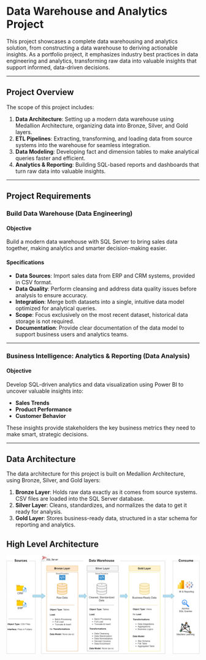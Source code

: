 # Data Warehouse and Analytics Project
This project showcases a complete data warehousing and analytics solution, from constructing a data warehouse to deriving actionable insights. As a portfolio project, it emphasizes industry best practices in data engineering and analytics, transforming raw data into valuable insights that support informed, data-driven decisions.

---

## Project Overview
The scope of this project includes:

1. **Data Architecture**: Setting up a modern data warehouse using Medallion Architecture, organizing data into Bronze, Silver, and Gold layers.
2. **ETL Pipelines**: Extracting, transforming, and loading data from source systems into the warehouse for seamless integration.
3. **Data Modeling**: Developing fact and dimension tables to make analytical queries faster and efficient.
4. **Analytics & Reporting**: Building SQL-based reports and dashboards that turn raw data into valuable insights.

---

## Project Requirements
### Build Data Warehouse (Data Engineering)

#### Objective
Build a modern data warehouse with SQL Server to bring sales data together, making analytics and smarter decision-making easier.

#### Specifications
- **Data Sources**: Import sales data from ERP and CRM systems, provided in CSV format.
- **Data Quality**: Perform cleansing and address data quality issues before analysis to ensure accuracy.
- **Integration**: Merge both datasets into a single, intuitive data model optimized for analytical queries.
- **Scope**: Focus exclusively on the most recent dataset, historical data storage is not required.
- **Documentation**: Provide clear documentation of the data model to support business users and analytics teams.

---

### Business Intelligence: Analytics & Reporting (Data Analysis)

#### Objective
Develop SQL-driven analytics and data visualization using Power BI to uncover valuable insights into:
- **Sales Trends**
- **Product Performance**
- **Customer Behavior**

These insights provide stakeholders the key business metrics they need to make smart, strategic decisions.  

---

## Data Architecture

The data architecture for this project is built on Medallion Architecture, using Bronze, Silver, and Gold layers:

1. **Bronze Layer**: Holds raw data exactly as it comes from source systems. CSV files are loaded into the SQL Server database.
2. **Silver Layer**: Cleans, standardizes, and normalizes the data to get it ready for analysis.
3. **Gold Layer**: Stores business-ready data, structured in a star schema for reporting and analytics.

## High Level Architecture
![image alt](images/High_Level_Architecture.png)




